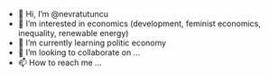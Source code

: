 - 👋 Hi, I’m @nevratutuncu
- 👀 I’m interested in economics (development, feminist economics, inequality, renewable energy)
- 🌱 I’m currently learning politic economy
- 💞️ I’m looking to collaborate on ...
- 📫 How to reach me ...

<!---
nevratutuncu/nevratutuncu is a ✨ special ✨ repository because its `README.md` (this file) appears on your GitHub profile.
You can click the Preview link to take a look at your changes.
--->
